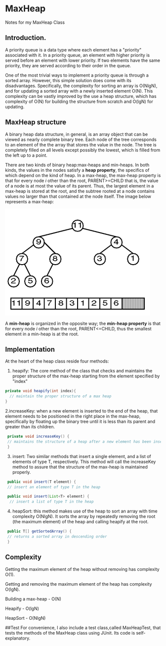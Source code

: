 # MaxHeap
Notes for my MaxHeap Class
## Introduction. 
A priority queue is a data type where each element has a "priority" associated with it. In a priority queue, an element with higher priority is served before an element with lower priority. If two elements have the same priority, they are served according to their order in the queue. 

One of the most trivial ways to implement a priority queue is through a sorted array. However, this simple solution does come with its disadvantages. Specifically, the complexity for sorting an array is O(NlgN), and for updating a sorted array with a newly inserted element O(N). This complexity can be vastly improved by the use a heap structure, which has complexity of O(N) for building the structure from scratch and O(lgN) for updating.

## MaxHeap structure
A binary heap data structure, in general, is an array object that can be viewed as nearly complete binary tree. Each node of the tree corresponds to an element of the the array that stores the value in the node. The tree is completely filled on all levels except possibly the lowest, which is filled from the left up to a point. 

There are two kinds of binary heap:max-heaps and min-heaps. In both kinds, the values in the nodes satisfy a **heap property**, the specifics of which depend on the kind of heap. In a max-heap, the max-heap property is that for every node *i* other than the root, PARENT>=CHILD that is, the value of a node is at most the value of its parent. Thus, the largest element in a max-heap is stored at the root, and the subtree rooted at a node contains values no larger than that contained at the node itself. The image below represents a max-heap:

![Alt text](https://github.com/phsimo/MaxHeap/blob/master/MaxHeap.gif "Max Heap Structure")

A **min-heap** is organized in the opposite way; the **min-heap property** is that for every node *i* other than the root,
PARENT<=CHILD, thus the smallest element in a min-heap is at the root.

## Implementation
At the heart of the heap class reside four methods:

1. heapify: The core method of the class that checks and maintains the proper structure of the max-heap starting from the element specified by "index"

 ```java
 private void heapify(int index){
   // maintain the proper structure of a max heap
 }
 ```
2.increaseKey: when a new element is inserted to the end of the heap, that element needs to be positioned in the right place in the max-heap, specifically by floating up the binary tree until it is less than its parent and greater than its children.
 ```java
  private void increaseKey() {
  // maintains the structure of a heap after a new element has been inserted into it
  }
 ```

3. insert: Two similar methods that insert a single element, and a list of elements of type T, respectively. This method will call the increaseKey method to assure that the structure of the max-heap is maintained properly.
 ```java
  public void insert(T element) {
  // insert an element of type T in the heap
 ```
 
 ```java
  public void insert(List<T> element) {
   // insert a list of type T in the heap
 ```

4. heapSort: this method makes use of the heap to sort an array with time complexity O(NlgN). It sorts the array by repeatedly removing the root (the maximum element) of the heap and calling heapify at the root.

 ```java
  public T[] getSortedArray() {
  // returns a sorted array in descending order
  }
 ```
 
 
## Complexity
Getting the maximum element of the heap without removing has complexity O(1).

Getting and removing the maximum element of the heap has complexity O(lgN).

Building a max-heap - O(N)

Heapify - O(lgN)

HeapSort - O(NlgN)

##Test
For convenience, I also include a test class,called MaxHeapTest, that tests the methods of the MaxHeap class using JUnit. Its code is self-explanatory. 
